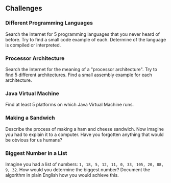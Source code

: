 ## Challenges

### Different Programming Languages

Search the Internet for 5 programming languages that you never heard of before. Try to find a small code example of each. Determine of the language is compiled or interpreted.

### Processor Architecture

Search the Internet for the meaning of a "processor architecture". Try to find 5 different architectures. Find a small assembly example for each architecture.

### Java Virtual Machine

Find at least 5 platforms on which Java Virtual Machine runs.

### Making a Sandwich

Describe the process of making a ham and cheese sandwich. Now imagine you had to explain it to a computer. Have you forgotten anything that would be obvious for us humans?

### Biggest Number in a List

Imagine you had a list of numbers: `1, 18, 5, 12, 11, 0, 33, 105, 20, 88, 9, 32`. How would you determine the biggest number? Document the algorithm in plain English how you would achieve this.
